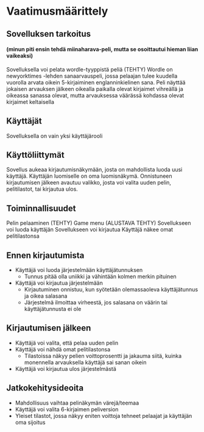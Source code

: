 # Vaatimusmäärittely

## Sovelluksen tarkoitus
#### (minun piti ensin tehdä miinaharava-peli, mutta se osoittautui hieman liian vaikeaksi)

Sovelluksella voi pelata wordle-tyyppistä peliä (TEHTY)
Wordle on newyorktimes -lehden sanaarvauspeli, jossa pelaajan tulee kuudella vuorolla arvata oikein 5-kirjaiminen 
englanninkielinen sana. Peli näyttää jokaisen arvauksen jälkeen oikealla paikalla olevat kirjaimet vihreällä ja oikeassa sanassa olevat, mutta arvauksessa väärässä kohdassa olevat kirjaimet keltaisella

## Käyttäjät
Sovelluksella on vain yksi käyttäjärooli

## Käyttöliittymät
Sovellus aukeaa kirjautumisnäkymään, josta on mahdollista luoda uusi käyttäjä. Käyttäjän luomiselle 
on oma luomisnäkymä. Onnistuneen kirjautumisen jälkeen avautuu valikko, josta voi valita uuden pelin, pelitilastot, tai kirjautua ulos. 

## Toiminnallisuudet
Pelin pelaaminen (TEHTY)
Game menu (ALUSTAVA TEHTY)
Sovellukseen voi luoda käyttäjän
Sovellukseen voi kirjautua
Käyttäjä näkee omat pelitilastonsa

## Ennen kirjautumista
- Käyttäjä voi luoda järjestelmään käyttäjätunnuksen
   - Tunnus pitää olla uniikki ja vähintään kolmen merkin pituinen
- Käyttäjä voi kirjautua järjestelmään
   - Kirjautuminen onnistuu, kun syötetään olemassaoleva käyttäjätunnus ja oikea salasana
   - Järjestelmä ilmoittaa virheestä, jos salasana on väärin tai käyttäjätunnusta ei ole

## Kirjautumisen jälkeen
- Käyttäjä voi valita, että pelaa uuden pelin
- Käyttäjä voi nähdä omat pelitilastonsa
   - Tilastoissa näkyy pelien voittoprosentti ja jakauma siitä, kuinka monennella arvauksella käyttäjä sai sanan        oikein
- Käyttäjä voi kirjautua ulos järjestelmästä

## Jatkokehitysideoita
- Mahdollisuus vaihtaa pelinäkymän värejä/teemaa
- Käyttäjä voi valita 6-kirjaimen peliversion
- Yleiset tilastot, jossa näkyy eniten voittoja tehneet pelaajat ja käyttäjän oma sijoitus

